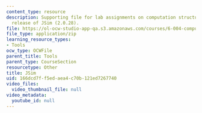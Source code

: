 ```yaml
---
content_type: resource
description: Supporting file for lab assignments on computation structures. Latest
  release of JSim (2.0.28).
file: https://ol-ocw-studio-app-qa.s3.amazonaws.com/courses/6-004-computation-structures-spring-2009/166dcd7ff5edaea4c70b121ed7267740_jsim.jar
file_type: application/zip
learning_resource_types:
- Tools
ocw_type: OCWFile
parent_title: Tools
parent_type: CourseSection
resourcetype: Other
title: JSim
uid: 166dcd7f-f5ed-aea4-c70b-121ed7267740
video_files:
  video_thumbnail_file: null
video_metadata:
  youtube_id: null
---
```

